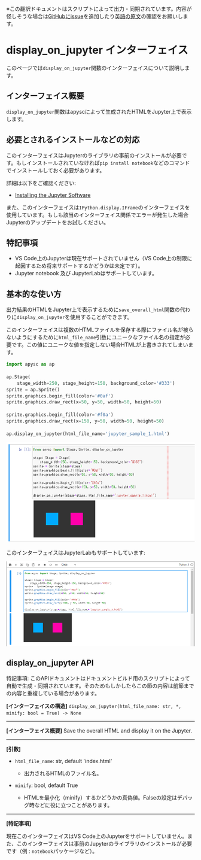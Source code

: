 <span class="inconspicuous-txt">※この翻訳ドキュメントはスクリプトによって出力・同期されています。内容が怪しそうな場合は<a href="https://github.com/simon-ritchie/apysc/issues" target="_blank">GitHubにissue</a>を追加したり[英語の原文](https://simon-ritchie.github.io/apysc/en/display_on_jupyter.html)の確認をお願いします。</span>

# display_on_jupyter インターフェイス

このページでは`display_on_jupyter`関数のインターフェイスについて説明します。

## インターフェイス概要

`display_on_jupyter`関数はapyscによって生成されたHTMLをJupyter上で表示します。

## 必要とされるインストールなどの対応

このインターフェイスはJupyterのライブラリの事前のインストールが必要です。もしインストールされていなければ`pip install notebook`などのコマンドでインストールしておく必要があります。

詳細は以下をご確認ください:

- [Installing the Jupyter Software](https://jupyter.org/install)

また、このインターフェイスは`IPython.display.IFrame`のインターフェイスを使用しています。もしも該当のインターフェイス関係でエラーが発生した場合Jupyterのアップデートをお試しください。

## 特記事項

- VS Code上のJupyterは現在サポートされていません（VS Code上の制限に起因するため将来サポートするかどうかは未定です）。
- Jupyter notebook 及び JupyterLabはサポートしています。

## 基本的な使い方

出力結果のHTMLをJupyter上で表示するために`save_overall_html`関数の代わりに`display_on_jupyter`を使用することができます。

このインターフェイスは複数のHTMLファイルを保存する際にファイル名が被らないようにするために`html_file_name`引数にユニークなファイル名の指定が必要です。この値にユニークな値を指定しない場合HTMLが上書きされてしまいます。

```py
import apysc as ap

ap.Stage(
    stage_width=250, stage_height=150, background_color='#333')
sprite = ap.Sprite()
sprite.graphics.begin_fill(color='#0af')
sprite.graphics.draw_rect(x=50, y=50, width=50, height=50)

sprite.graphics.begin_fill(color='#f0a')
sprite.graphics.draw_rect(x=150, y=50, width=50, height=50)

ap.display_on_jupyter(html_file_name='jupyter_sample_1.html')
```

![](_static/jupyter_notebook_interface.png)

このインターフェイスはJupyterLabもサポートしています:

![](_static/jupyterlab_interface.png)

## display_on_jupyter API

<span class="inconspicuous-txt">特記事項: このAPIドキュメントはドキュメントビルド用のスクリプトによって自動で生成・同期されています。そのためもしかしたらこの節の内容は前節までの内容と重複している場合があります。</span>

**[インターフェイスの構造]** `display_on_jupyter(html_file_name: str, *, minify: bool = True) -> None`<hr>

**[インターフェイス概要]** Save the overall HTML and display it on the Jupyter.<hr>

**[引数]**

- `html_file_name`: str, default 'index.html'
  - 出力されるHTMLのファイル名。

- `minify`: bool, default True
  - HTMLを最小化（minify）するかどうかの真偽値。Falseの設定はデバッグ時などに役に立つことがあります。

<hr>

**[特記事項]**

現在このインターフェイスはVS Code上のJupyterをサポートしていません。また、このインターフェイスは事前のJupyterのライブラリのインストールが必要です（例 : `notebook`パッケージなど）。
